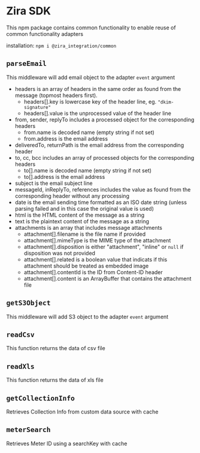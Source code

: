 # Zira SDK

This npm package contains common functionality to enable reuse of common functionality adapters


installation: `npm i @zira_integration/common`

## `parseEmail`

This middleware will add email object to the adapter `event` argument

-   headers is an array of headers in the same order as found from the message (topmost headers first).
    -   headers[].key is lowercase key of the header line, eg. `"dkim-signature"`
    -   headers[].value is the unprocessed value of the header line
-   from, sender, replyTo includes a processed object for the corresponding headers
    -   from.name is decoded name (empty string if not set)
    -   from.address is the email address
-   deliveredTo, returnPath is the email address from the corresponding header
-   to, cc, bcc includes an array of processed objects for the corresponding headers
    -   to[].name is decoded name (empty string if not set)
    -   to[].address is the email address
-   subject is the email subject line
-   messageId, inReplyTo, references includes the value as found from the corresponding header without any processing
-   date is the email sending time formatted as an ISO date string (unless parsing failed and in this case the original value is used)
-   html is the HTML content of the message as a string
-   text is the plaintext content of the message as a string
-   attachments is an array that includes message attachments
    -   attachment[].filename is the file name if provided
    -   attachment[].mimeType is the MIME type of the attachment
    -   attachment[].disposition is either "attachment", "inline" or `null` if disposition was not provided
    -   attachment[].related is a boolean value that indicats if this attachment should be treated as embedded image
    -   attachment[].contentId is the ID from Content-ID header
    -   attachment[].content is an ArrayBuffer that contains the attachment file

## `getS3Object`

This middleware will add S3 object to the adapter `event` argument

## `readCsv`

This function returns the data of csv file

## `readXls`

This function returns the data of xls file


## `getCollectionInfo`

Retrieves Collection Info from custom data source with cache

## `meterSearch`

Retrieves Meter ID using a searchKey with cache
